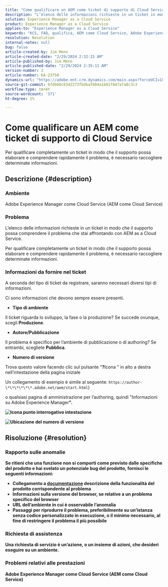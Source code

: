 ```yaml
---
title: "Come qualificare un AEM come ticket di supporto di Cloud Service"
description: "L’elenco delle informazioni richieste in un ticket in modo che il supporto possa comprendere il problema che stai affrontando con AEM as a Cloud Service."
solution: Experience Manager as a Cloud Service
product: Experience Manager as a Cloud Service
applies-to: "Experience Manager as a Cloud Service"
keywords: "KCS, FAQ, qualifica, AEM come Cloud Service, Adobe Experience Manager come Cloud Service, ticket di supporto"
resolution: Resolution
internal-notes: null
bug: false
article-created-by: Jim Menn
article-created-date: "2/29/2024 2:32:15 AM"
article-published-by: Jim Menn
article-published-date: "2/29/2024 2:35:11 AM"
version-number: 2
article-number: KA-23750
dynamics-url: "https://adobe-ent.crm.dynamics.com/main.aspx?forceUCI=1&pagetype=entityrecord&etn=knowledgearticle&id=38c40abe-aad6-ee11-9079-6045bd006268"
source-git-commit: 6fdb68c6342273fbdbaf604a1b81f847afa8c3c3
workflow-type: tm+mt
source-wordcount: '371'
ht-degree: 1%

---
```


# Come qualificare un AEM come ticket di supporto di Cloud Service


Per qualificare completamente un ticket in modo che il supporto possa elaborare e comprendere rapidamente il problema, è necessario raccogliere determinate informazioni.

## Descrizione {#description}


### Ambiente

Adobe Experience Manager come Cloud Service (AEM come Cloud Service)

### Problema

L’elenco delle informazioni richieste in un ticket in modo che il supporto possa comprendere il problema che stai affrontando con AEM as a Cloud Service.

Per qualificare completamente un ticket in modo che il supporto possa elaborare e comprendere rapidamente il problema, è necessario raccogliere determinate informazioni.

### Informazioni da fornire nel ticket

A seconda del tipo di ticket da registrare, saranno necessari diversi tipi di informazioni.

Ci sono informazioni che devono sempre essere presenti.

- <b>Tipo di ambiente</b>


Il ticket riguarda lo sviluppo, la fase o la produzione? Se succede ovunque, scegli <b>Produzione</b>.

- <b>Autore/Pubblicazione</b>


Il problema è specifico per l’ambiente di pubblicazione o di authoring? Se entrambi, scegliete <b>Pubblica</b>.

- <b>Numero di versione</b>


Trova questo valore facendo clic sul pulsante &quot;<b>?</b>Icona &quot; in alto a destra nell’intestazione della pagina iniziale

Un collegamento di esempio è simile al seguente: `https://author-\*\*\*\*\*\*.adobe.net/aem/start.html`)

o qualsiasi pagina di amministrazione per l’authoring, quindi &quot;</b>Informazioni su Adobe Experience Manager<b>&quot;.

![Icona punto interrogativo intestazione](https://helpx.adobe.com/content/dam/help/en/experience-manager/kb/how-to-fully-qualify-an-AEM-as-a-cloud-service-ticket/jcr_content/main-pars/image/question_mark_topheader.jpg.img.jpg)

![Ubicazione del numero di versione](https://helpx.adobe.com/content/dam/help/en/experience-manager/kb/how-to-fully-qualify-an-AEM-as-a-cloud-service-ticket/jcr_content/main-pars/image_23429537/release_number.jpg.img.jpg)

## Risoluzione {#resolution}


### Rapporto sulle anomalie

Se ritieni che una funzione non si comporti come previsto dalle specifiche del prodotto e hai svelato un potenziale bug del prodotto, fornisci le seguenti informazioni:

- Collegamento a [documentazione](https://experienceleague.adobe.com/docs/?lang=it) descrizione della funzionalità del prodotto corrispondente al problema
- Informazioni sulla versione del browser, se relative a un problema specifico del browser
- URL dell’ambiente in cui è osservabile l’anomalia
- Passaggi per riprodurre il problema, preferibilmente su un’istanza senza codice personalizzato in esecuzione, o il minimo necessario, al fine di restringere il problema il più possibile

### Richiesta di assistenza

Una richiesta di servizio è un’azione, o un insieme di azioni, che desideri eseguire su un ambiente.

### Problemi relativi alle prestazioni

Adobe Experience Manager come Cloud Service (AEM come Cloud Service)
